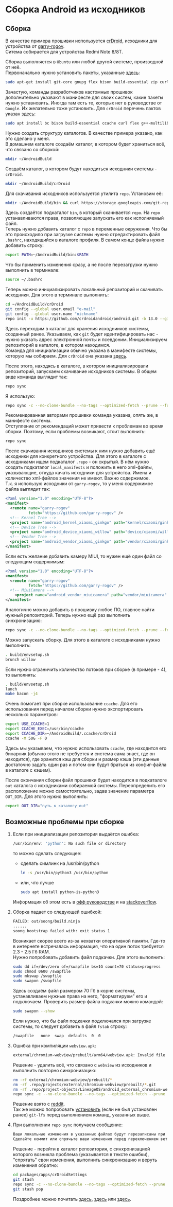 # Сборка Android из исходников

## Сборка
В качестве примера прошивки используется [crDroid](https://github.com/crdroidandroid), исходники для устройства от [garry-rogov](https://github.com/garry-rogov).<br>
Ситема собирается для устройства Redmi Note 8/8T.

Сборка выполняется в `Ubuntu` или любой другой системе, производной от неё.<br>
Первоначально нужно установить пакеты, указанные [здесь](https://source.android.com/docs/setup/start/initializing#installing-required-packages-ubuntu-1804):
```sh
sudo apt-get install git-core gnupg flex bison build-essential zip curl zlib1g-dev libc6-dev-i386 libncurses5 x11proto-core-dev libx11-dev lib32z1-dev libgl1-mesa-dev libxml2-utils xsltproc unzip fontconfig
```
Зачастую, команды разработчиков кастомных прошивок дополнительно указвают в манифесте для своих систем, какие пакеты нужно уставновить. Иногда там есть те, которых нет в руководстве от `Google`. Их желательно тоже установить.
Для `crDroid` перечень пактов указан [здесь](https://github.com/crdroidandroid/android#11-installing-dependencies-and-repo):
```sh
sudo apt install bc bison build-essential ccache curl flex g++-multilib gcc-multilib git git-lfs gnupg gperf imagemagick lib32ncurses5-dev lib32readline-dev lib32z1-dev liblz4-tool libncurses5 libncurses5-dev libsdl1.2-dev libssl-dev libwxgtk3.0-gtk3-dev libxml2 libxml2-utils lzop pngcrush rsync schedtool squashfs-tools xsltproc zip zlib1g-dev
```
Нужно создать структуру каталогов. В качестве примера указано, как это сделано у меня.<br>
В домашнем каталоге создаём каталог, в котором будет храниться всё, что связано со сборкой:
```sh
mkdir ~/AndroidBuild
```
Создаём каталог, в котором будут находиться исходники системы - `crDroid`.
```sh
mkdir ~/AndroidBuild/crDroid
```
Для скачивания исходников используется утилита `repo`. Установим её:
```sh
mkdir ~/AndroidBuild/bin && curl https://storage.googleapis.com/git-repo-downloads/repo > ~/AndroidBuild/bin/repo && chmod a+x ~/AndroidBuild/bin/repo
```
Здесь создаётся подкаталог `bin`, в который скачивается `repo`. На `repo` устанавливаются права, позволяющие запускать его как исполняемый файл.<br>
Теперь нужно добавить каталог с `repo` в переменные окружения. Что бы это происходило при загрузке системы нужно отредактировать файл `.bashrc`, находящийся в каталоге профиля.
В самом конце файла нужно добавить строку:
```sh
export PATH=~/AndroidBuild/bin:$PATH
```
Что бы применить изменения сразу, а не после перезагрузки нужно выполнить в терминале:
```sh
source ~/.bashrc
```

Теперь можно инициализировать локальный репозиторий и скачивать исходники. Для этого в терминале выполнить:
```sh
cd ~/AndroidBuild/crDroid
git config --global user.email "e-mail"
git config --global user.name "nickname"
repo init -u https://github.com/crdroidandroid/android.git -b 13.0 --git-lfs
```
Здесь переходим в каталог для хранения исходнииков системы, созданный ранее. Указываем, как `git` будет идентифицировать нас - нужно указать адрес электронной почты и псевдоним. Инициализируем репозиторий в каталоге, в котором находимся.<br>
Команда для инициализации обычно указана в манифесте системы, которую мы собираем. Для `crDroid` она указана [здесь](https://github.com/crdroidandroid/android#12-initializing-repo).

После этого, находясь в каталоге, в котором инициализировали репозиторий, запускаем скачивание исходников системы. В общем виде команда выглядит так:
```sh
repo sync
```
Я использую:
```sh
repo sync -c --no-clone-bundle --no-tags --optimized-fetch --prune --force-sync -j$(nproc --all)
```
Рекомендованная авторами прошивки команда указана, опять же, в манифесте системы.<br>
Отступление от рекомендаций может привести к проблемам во время сборки. Поэтому, если проблемы возникают, стоит выполнить:
```sh
repo sync
```

После скачивания исходников системы к ним нужно добавить ещё исходники для конкретного устройства. Для этого в каталоге с исходниками ищем подкаталог `.repo` - он скрытый.
В нём нужно создать подкаталог `local_manifests` и положить в него xml-файлы, указывающие, откуда качать исходники для устройства. Имена и количество xml-файлов значения не имеют. Важно содержимое.<br>
Т.к. я использую исходники от `garry-rogov`, то у меня содержимое файла выглядит так:
```xml
<?xml version="1.0" encoding="UTF-8"?>
<manifest>
  <remote name="garry-rogov"
          fetch="https://github.com/garry-rogov" />  
  <!-- Kernel Tree -->
  <project name="android_kernel_xiaomi_ginkgo" path="kernel/xiaomi/ginkgo" remote="garry-rogov" revision="13" />  
  <!-- Device Tree -->
  <project name="android_device_xiaomi_willow" path="device/xiaomi/willow" remote="garry-rogov" revision="13" />
  <!-- Vendor Tree -->
  <project name="android_vendor_xiaomi_ginkgo" path="vendor/xiaomi/ginkgo" remote="garry-rogov" revision="13" />  
</manifest>
```
Если есть желание добавить камеру MIUI, то нужен ещё один файл со следующим содержимым:
```xml
<?xml version="1.0" encoding="UTF-8"?>
<manifest>
  <remote name="garry-rogov"
          fetch="https://github.com/garry-rogov" />
  <!-- MiuiCamera --> 
    <project name="android_vendor_miuicamera" path="vendor/miuicamera" remote="garry-rogov" revision="arrow-12.0-a3" />
</manifest>
``` 
Аналогично можно добавить в прошивку любое ПО, главное найти нужный репозиторий.
Теперь нужно ещё раз выполнить синхронизацию:
```sh
repo sync -c --no-clone-bundle --no-tags --optimized-fetch --prune --force-sync -j$(nproc --all)
```
Можно запускать сборку. Для этого в каталоге с исходниками нужно выполнить:
```sh
. build/envsetup.sh
brunch willow
```
Если нужно ограничить количество потоков при сборке (в примере - 4), то выполнять:
```sh
. build/envsetup.sh
lunch
make bacon -j4
```
Очень помогает при сборке использование `ccache`. Для его использования перед началом сборки нужно экспортировать несколько параметров:
```sh
export USE_CCACHE=1
export CCACHE_EXEC=/usr/bin/ccache
export CCACHE_DIR=~/AndroidBuild/.ccache/crDroid
ccache -M 50G -F 0
```
Здесь мы указываем, что нужно использовать `ccache`, где находится его бинарник (обычно этого не требуется и система сама знает, где он находится), где хранится кэш для сборки и размер кэша (эти данные достаточно задать один раз и потом они будут браться из конфиг-файла в каталоге с кэшем).

После окончания сборки файл прошивки будет находится в подкаталоге `out` каталога с исходниками собираемой системы.
Переопределить его расположение можно самостоятельно, задав значение параметра `OUT_DIR`. Для этого нужно выполнить:
```sh
export OUT_DIR="путь_к_каталогу_out"
```
  
## Возможные проблемы при сборке
1. Если при инициализации репозитория выдаётся ошибка:
   ```sh
   /usr/bin/env: 'python': No such file or directory
   ```
   то можно сделать следующее:
   * сделать симлинк на /usr/bin/python
     ```sh
     ln -s /usr/bin/python3 /usr/bin/python
     ```
   * или, что лучше
     ```sh
     sudo apt install python-is-python3
     ```
   Информация об этом есть в [офф руководстве](https://source.android.com/docs/setup/download/downloading) и на [stackoverflow](https://stackoverflow.com/questions/3655306/ubuntu-usr-bin-env-python-no-such-file-or-directory).

2. Сборка падает со следующей ошибкой:
   ```sh
   FAILED: out/soong/build.ninja
   ......
   soong bootstrap failed with: exit status 1
   ```
   Возникает скорее всего из-за нехватки оперативной памяти. Где-то в интернете встречалась информация, что на один поток требуется 2.3 - 2.5 Гб RAM.<br>
   Нужно попробовать добавить файл подкачки. Для этого выполнить:
   ```sh
   sudo dd if=/dev/zero of=/swapfile bs=1G count=70 status=progress
   sudo chmod 0600 /swapfile
   sudo mkswap /swapfile
   sudo swapon /swapfile
   ```
   Здесь создаём файл размером 70 Гб в корне системы, устанавливаем нужные права на него, "форматируем" его и подключаем.
   Проверить размер файла подкачки можно командой:
   ```sh
   sudo swapon --show
   ```
   Если нужно, что бы файл подкачки подключался при загрузке системы, то следует добавить в файл `fstab` строку:
   ```sh
   /swapfile   none  swap  defaults  0  0
   ```

3. Ошибка при компиляции `webview.apk`:
   ```sh
   external/chromium-webview/prebuilt/arm64/webview.apk: Invalid file ERROR: dump failed because no AndroidManifest.xml found
   ```
   Решение - удалить всё, что связано с `webview` из исходников и выполнить повторно синхронизацию:
   ```sh
   rm -rf external/chromium-webview/prebuilt/*
   rm -rf .repo/projects/external/chromium-webview/prebuilt/*.git
   rm -rf .repo/project-objects/LineageOS/android_external_chromium-webview_prebuilt_*.git
   repo sync -c --no-clone-bundle --no-tags --optimized-fetch --prune --force-sync -j$(nproc --all)
   ```
   Решение взято с [reddit](https://www.reddit.com/r/LineageOS/comments/11rnaoi/webview_wont_compile_after_the_recent_git_lfs/).<br>
   Так же можно попробовать [установить](https://docs.github.com/en/repositories/working-with-files/managing-large-files/installing-git-large-file-storage) (если не был установлен ранее) `git-lfs` перед выполнением команд, указанных выше.

4. При выполнении `repo sync` получаем сообщение:
   ```sh
   Ваши локальные изменения в указанных файлах будут перезаписаны при переключении на состояние...
   Сделайте коммит или спрячьте ваши изменения перед переключением веток.
   ```
   Решение - перейти в каталог репозитория, с синхронизацией которого возникла проблема (указывается в тексте ошибки), "спрятать" свои изменения, выполнить синхронизацию и веруть изменения обратно:
   ```sh
   cd packages/apps/crDroidSettings
   git stash
   repo sync -c --no-clone-bundle --no-tags --optimized-fetch --prune --force-sync -j$(nproc --all)
   git stash pop
   ```
   Поздробнее можно почитать [здесь](https://www.atlassian.com/ru/git/tutorials/saving-changes/git-stash), [здесь](https://selectel.ru/blog/tutorials/git-stash-manual/) или [здесь](https://git-scm.com/book/en/v2/Git-Tools-Stashing-and-Cleaning).